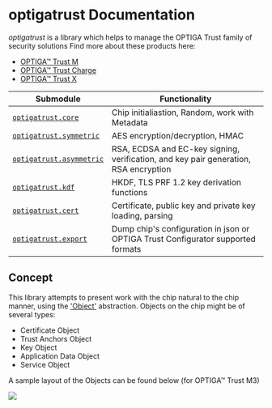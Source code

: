 # optigatrust Documentation

*optigatrust* is a library which helps to manage the OPTIGA Trust family of security solutions
Find more about these products here:
* [OPTIGA™ Trust M](https://github.com/Infineon/optiga-trust-m)
* [OPTIGA™ Trust Charge](https://github.com/Infineon/optiga-trust-charge)
* [OPTIGA™ Trust X](https://github.com/Infineon/optiga-trust-x)

| Submodule                                | Functionality                                                                                 |
| ---------------------------------------- | --------------------------------------------------------------------------------------------- |
| [`optigatrust.core`](core.md)   | Chip initialiastion, Random, work with Metadata 
| [`optigatrust.symmetric`](symmetric.md)     | AES encryption/decryption, HMAC                                                  |
| [`optigatrust.asymmetric`](asymmetric.md)   | RSA, ECDSA and EC-key signing, verification, and key pair generation, RSA encryption                                  |
| [`optigatrust.kdf`](kdf.md)                 | HKDF, TLS PRF 1.2 key derivation functions                                           |
| [`optigatrust.cert`](cert.md)               | Certificate, public key and private key loading, parsing                    |                                           |
| [`optigatrust.export`](export.md)               | Dump chip's configuration in json or OPTIGA Trust Configurator supported formats                                       |

## Concept

This library attempts to present work with the chip natural to the chip manner, using the ['Object'](https://github.com/Infineon/python-optiga-trust/blob/3c17eb223d31a0a2a017e99fd5e2d3249f011f59/optigatrust/core.py#L730) abstraction.
Objects on the chip might be of several types:
* Certificate Object
* Trust Anchors Object
* Key Object
* Application Data Object
* Service Object

A sample layout of the Objects can be found below (for OPTIGA™ Trust M3)

![](https://github.com/Infineon/Assets/blob/master/Pictures/trustm_keystore_dataobjects_v04.png)

